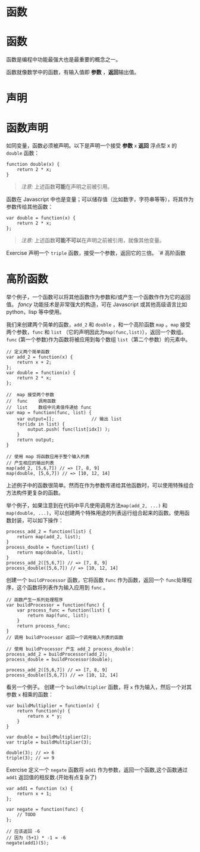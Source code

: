 # 函数

# 函数

函数是编程中功能最强大也是最重要的概念之一。

函数就像数学中的函数，有输入值即 **参数** ，**返回**输出值。

# 声明

# 函数声明

如同变量，函数必须被声明。以下是声明一个接受 **参数** `x` **返回** 浮点型 x 的 `double` 函数：

```
function double(x) {
    return 2 * x;
} 
```

> *注意:* 上述函数**可能**在声明之前被引用。

函数在 Javascript 中也是变量；可以储存值（比如数字，字符串等等），将其作为参数传给其他函数：

```
var double = function(x) {
    return 2 * x;
}; 
```

> *注意:* 上述函数**可能不可以**在声明之前被引用，就像其他变量。

Exercise 声明一个 `triple` 函数，接受一个参数，返回它的三倍。 `# 高阶函数

# 高阶函数

举个例子，一个函数可以将其他函数作为参数和/或产生一个函数作作为它的返回值。 *fancy* 功能技术是非常强大的构造，可在 Javascript 或其他高级语言比如 python，lisp 等中使用。

我们来创建两个简单的函数，`add_2` 和 `double` ，和一个高阶函数 `map` 。`map` 接受两个参数，`func` 和 `list` （它的声明因此为`map(func,list)`），返回一个数组。`func` (第一个参数)作为函数将被应用到每个数组 `list`（第二个参数）的元素中。

```
// 定义两个简单函数
var add_2 = function(x) {
    return x + 2;
};
var double = function(x) {
    return 2 * x;
};

//  map 接受两个参数
//  func    调用函数
//  list    数组中元素值传递给 func 
var map = function(func, list) {
    var output=[];              // 输出 list
    for(idx in list) {
        output.push( func(list[idx]) );
    }
    return output;
}

// 使用 map 将函数应用于整个输入列表
// 产生相应的输出列表
map(add_2, [5,6,7]) // => [7, 8, 9]
map(double, [5,6,7]) // => [10, 12, 14] 
```

上述例子中的函数很简单。然而在作为参数传递给其他函数时，可以使用特殊组合方法构件更复杂的函数。

举个例子，如果注意到在代码中平凡使用调用方法`map(add_2, ...)` 和 `map(double, ...)`，可以创建两个特殊用途的列表运行组合起来的函数。使用函数封装，可以如下操作：

```
process_add_2 = function(list) {
    return map(add_2, list);
}
process_double = function(list) {
    return map(double, list);
}
process_add_2([5,6,7]) // => [7, 8, 9]
process_double([5,6,7]) // => [10, 12, 14] 
```

创建一个 `buildProcessor` 函数，它将函数 `func` 作为函数，返回一个 `func`处理程序，这个函数将列表作为输入应用到 `func` 。

```
// 函数产生一系列处理程序
var buildProcessor = function(func) {
    var process_func = function(list) {
        return map(func, list);
    }
    return process_func;
}
// 调用 buildProcessor 返回一个调用输入列表的函数

// 使用 buildProcessor 产生 add_2 process_double：
process_add_2 = buildProcessor(add_2);
process_double = buildProcessor(double);

process_add_2([5,6,7]) // => [7, 8, 9]
process_double([5,6,7]) // => [10, 12, 14] 
```

看另一个例子。 创建一个 `buildMultiplier` 函数，将 `x` 作为输入，然后一个对其参数 `x` 相乘的函数：

```
var buildMultiplier = function(x) {
    return function(y) {
        return x * y;
    }
}

var double = buildMultiplier(2);
var triple = buildMultiplier(3);

double(3); // => 6
triple(3); // => 9 
```

Exercise 定义一个 `negate` 函数将 `add1` 作为参数，返回一个函数,这个函数通过 `add1` 返回值的相反数.(开始有点复杂了)

```
var add1 = function (x) {
    return x + 1;
};

var negate = function(func) {
    // TODO
};

// 应该返回 -6
// 因为 (5+1) * -1 = -6
negate(add1)(5);
````